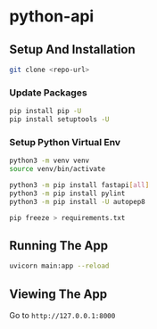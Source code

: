 # python-api

## Setup And Installation

```bash
git clone <repo-url>
```

### Update Packages

```bash
pip install pip -U
pip install setuptools -U
```

### Setup Python Virtual Env

```bash
python3 -m venv venv
source venv/bin/activate

python3 -m pip install fastapi[all]
python3 -m pip install pylint
python3 -m pip install -U autopep8

pip freeze > requirements.txt
```

## Running The App

```bash
uvicorn main:app --reload
```

## Viewing The App

Go to `http://127.0.0.1:8000`
